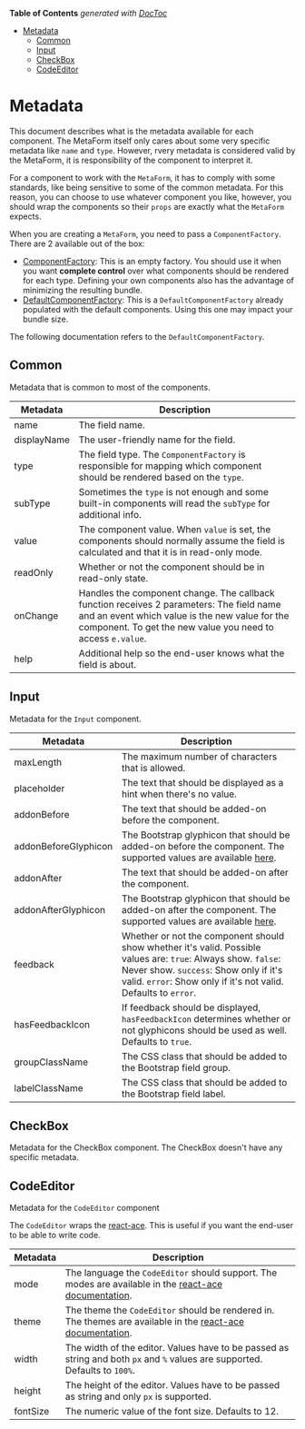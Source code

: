 <!-- START doctoc generated TOC please keep comment here to allow auto update -->
<!-- DON'T EDIT THIS SECTION, INSTEAD RE-RUN doctoc TO UPDATE -->
**Table of Contents**  *generated with [DocToc](https://github.com/thlorenz/doctoc)*

- [Metadata
](#metadata)
  - [Common
](#common)
  - [Input
](#input)
  - [CheckBox
](#checkbox)
  - [CodeEditor
](#codeeditor)

<!-- END doctoc generated TOC please keep comment here to allow auto update -->

Metadata
===

This document describes what is the metadata available for each component. The MetaForm itself only cares about some
very specific metadata like `name` and `type`. However, rvery metadata is considered valid by the MetaForm, it is responsibility
 of the component to interpret it.
 
For a component to work with the `MetaForm`, it has to comply with some standards, like being sensitive to some of the common
metadata. For this reason, you can choose to use whatever component you like, however, you should wrap the components
so their `props` are exactly what the `MetaForm` expects.
 
When you are creating a `MetaForm`, you need to pass a `ComponentFactory`. There are 2 available out of the box:

 - [ComponentFactory](https://github.com/gearz-lab/react-metaform/blob/master/src/lib/ComponentFactory.js): This is an
 empty factory. You should use it when you want **complete control** over what components should be rendered for each type.
 Defining your own components also has the advantage of minimizing the resulting bundle.
 - [DefaultComponentFactory](https://github.com/gearz-lab/react-metaform/blob/master/src/lib/DefaultComponentFactory.js):
 This is a `DefaultComponentFactory` already populated with the default components. Using this one may impact your bundle
 size.
 
The following documentation refers to the `DefaultComponentFactory`.
 
Common
---

Metadata that is common to most of the components.

Metadata | Description
--- | ---
name | The field name.
displayName | The user-friendly name for the field.
type | The field type. The `ComponentFactory` is responsible for mapping which component should be rendered based on the `type`.
subType | Sometimes the `type` is not enough and some built-in components will read the `subType` for additional info.
value | The component value. When `value` is set, the components should normally assume the field is calculated and that it is in read-only mode.
readOnly | Whether or not the component should be in read-only state.
onChange | Handles the component change. The callback function receives 2 parameters: The field name and an event which value is the new value for the component. To get the new value you need to access `e.value`.
help | Additional help so the end-user knows what the field is about.

Input
---

Metadata for the `Input` component.

Metadata | Description
--- | ---
maxLength | The maximum number of characters that is allowed.
placeholder | The text that should be displayed as a hint when there's no value.
addonBefore | The text that should be added-on before the component.
addonBeforeGlyphicon | The Bootstrap glyphicon that should be added-on before the component. The supported values are available [here](http://getbootstrap.com/components/#glyphicons).
addonAfter | The text that should be added-on after the component.
addonAfterGlyphicon | The  Bootstrap glyphicon that should be added-on after the component. The supported values are available [here](http://getbootstrap.com/components/#glyphicons).
feedback | Whether or not the component should show whether it's valid. Possible values are: `true`: Always show. `false`: Never show. `success`: Show only if it's valid. `error`: Show only if it's not valid. Defaults to `error`.
hasFeedbackIcon | If feedback should be displayed, `hasFeedbackIcon` determines whether or not glyphicons should be used as well. Defaults to `true`.
groupClassName | The CSS class that should be added to the Bootstrap field group.
labelClassName | The CSS class that should be added to the Bootstrap field label.

CheckBox
---

Metadata for the CheckBox component. The CheckBox doesn't have any specific metadata.

CodeEditor
---

Metadata for the `CodeEditor` component

The `CodeEditor` wraps the [react-ace](https://github.com/securingsincity/react-ace). This is useful if you want the end-user
 to be able to write code.
 
Metadata | Description
--- | ---
mode | The language the `CodeEditor` should support. The modes are available in the [react-ace documentation](https://github.com/securingsincity/react-ace).
theme | The theme the `CodeEditor` should be rendered in. The themes are available in the [react-ace documentation](https://github.com/securingsincity/react-ace).
width | The width of the editor. Values have to be passed as string and both `px` and `%` values are supported. Defaults to `100%`.
height | The height of the editor. Values have to be passed as string and only `px` is supported.
fontSize | The numeric value of the font size. Defaults to 12.



 
 